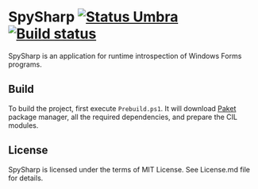 SpySharp [![Status Umbra][status-andivionian]][andivionian-status-classifier] [![Build status][status-appveyor]][appveyor]
======
SpySharp is an application for runtime introspection of Windows Forms programs.

Build
-----

To build the project, first execute `Prebuild.ps1`. It will download
[Paket][paket] package manager, all the required dependencies, and prepare the
CIL modules.

## License

SpySharp is licensed under the terms of MIT License. See License.md file for
details.

[andivionian-status-classifier]: https://github.com/ForNeVeR/andivionian-status-classifier
[appveyor]: https://ci.appveyor.com/project/ForNeVeR/spysharp/branch/master
[paket]: http://fsprojects.github.io/Paket/

[status-andivionian]: https://img.shields.io/badge/status-umbra-red.svg
[status-appveyor]: https://ci.appveyor.com/api/projects/status/41idmwnliu455xik/branch/develop?svg=true

